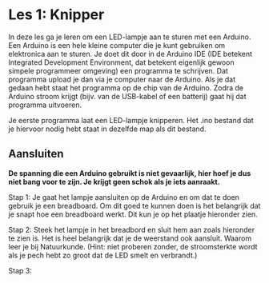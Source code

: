 # Les 1: Knipper
In deze les ga je leren om een LED-lampje aan te sturen met een Arduino. Een Arduino is een hele kleine computer die je kunt gebruiken
om elektronica aan te sturen. Je doet dit door in de Arduino IDE (IDE betekent Integrated Development Environment, dat betekent eigenlijk
gewoon simpele programmeer omgeving) een programma te schrijven. Dat programma upload je dan via je computer naar de Arduino. Als je dat 
gedaan hebt staat het programma op de chip van de Arduino. Zodra de Arduino stroom krijgt (bijv. van de USB-kabel of een batterij) gaat 
hij dat programma uitvoeren.

Je eerste programma laat een LED-lampje knipperen. Het .ino bestand dat je hiervoor nodig hebt staat in dezelfde map als dit bestand.

## Aansluiten
__De spanning die een Arduino gebruikt is niet gevaarlijk, hier hoef je dus niet bang voor te zijn. Je krijgt geen schok als je iets aanraakt.__

Stap 1: Je gaat het lampje aansluiten op de Arduino en om dat te doen gebruik je een breadboard. Om dit goed te kunnen doen is het belangrijk dat je snapt hoe een
breadboard werkt. Dit kun je op het plaatje hieronder zien.

Stap 2: Steek het lampje in het breadbord en sluit hem aan zoals hieronder te zien is. Het is heel belangrijk dat je de weerstand ook 
aansluit. Waarom leer je bij Natuurkunde. (Hint: niet proberen zonder, de stroomsterkte wordt als je pech hebt zo groot dat de LED smelt en 
verbrandt.)

Stap 3:
